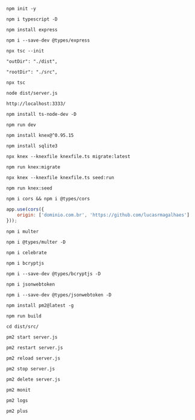 ```
npm init -y
```

```
npm i typescript -D
```

```
npm install express
```

```
npm i --save-dev @types/express
```

```
npx tsc --init
```
```
"outDir": "./dist", 
```
```
"rootDir": "./src",     
```

```
npx tsc
```

```
node dist/server.js
```
```
http://localhost:3333/
```

```
npm install ts-node-dev -D
```

```
npm run dev
```

```
npm install knex@^0.95.15
```

```
npm install sqlite3
```

```
npx knex --knexfile knexfile.ts migrate:latest
```
```
npm run knex:migrate
```

```
npx knex --knexfile knexfile.ts seed:run
```
```
npm run knex:seed
```

```
npm i cors && npm i @types/cors
```

```js
app.use(cors({
    origin: ['dominio.com.br', 'https://github.com/lucasrmagalhaes']
}));
```

```
npm i multer
```

```
npm i @types/multer -D
```

```
npm i celebrate
```

```
npm i bcryptjs
```

```
npm i --save-dev @types/bcryptjs -D
```

```
npm i jsonwebtoken
```

```
npm i --save-dev @types/jsonwebtoken -D
```

```
npm install pm2@latest -g
```

```
npm run build
```

```
cd dist/src/
```

```
pm2 start server.js
```

```
pm2 restart server.js
```

```
pm2 reload server.js
```

```
pm2 stop server.js
```

```
pm2 delete server.js
```

```
pm2 monit
```

```
pm2 logs
```

```
pm2 plus
```